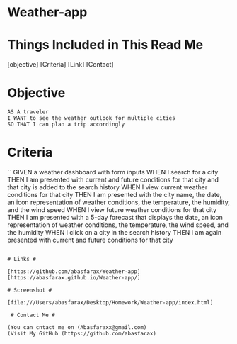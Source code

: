 # Weather-app

# Things Included in This Read Me # 

[objective]
[Criteria]
[Link]
[Contact]

# Objective # 

```
AS A traveler
I WANT to see the weather outlook for multiple cities
SO THAT I can plan a trip accordingly
```

# Criteria # 

``
GIVEN a weather dashboard with form inputs
WHEN I search for a city
THEN I am presented with current and future conditions for that city and that city is added to the search history
WHEN I view current weather conditions for that city
THEN I am presented with the city name, the date, an icon representation of weather conditions, the temperature, the humidity, and the wind speed
WHEN I view future weather conditions for that city
THEN I am presented with a 5-day forecast that displays the date, an icon representation of weather conditions, the temperature, the wind speed, and the humidity
WHEN I click on a city in the search history
THEN I am again presented with current and future conditions for that city
```

# Links # 

[https://github.com/abasfarax/Weather-app]
[https://abasfarax.github.io/Weather-app/]

# Screenshot #

[file:///Users/abasfarax/Desktop/Homework/Weather-app/index.html]

 # Contact Me # 

(You can cntact me on (Abasfaraxx@gmail.com)
(Visit My GitHub (https://github.com/abasfarax)